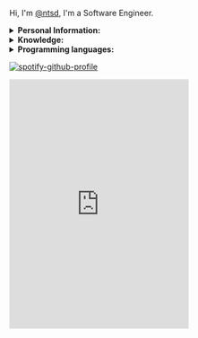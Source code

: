 Hi, I'm [@ntsd](https://github.com/ntsd), I'm a Software Engineer.

<details>
<summary>
  <b>Personal Information:</b>
</summary>

**Name:**  Jirawat Boonkumnerd

**Birthdate:** 1 April 1996

**Location:** Bangkok, Thailand.

**Languages:**

- Thai (Native)

- English (Intermediate)

**Website:** <https://ntsd.me>

**Linkedin:** <https://www.linkedin.com/in/ntsd>

</details>

<details>
<summary>
  <b>Knowledge:</b>
</summary>

- Front-end Development (Web, Mobile)

- Back-end Development (API, Database, Security)

- Infrastructure and Cloud Service

- Algorithms and Data Structures

- Image Processing, Machine Learning, Deep Learning

- Software development process

</details>

<details>
<summary>
  <b>Programming languages:</b>
</summary>
  
- **Advanced:** Python, JavaScript/Typescript, Java

- **Intermediate:** Bash/Shell, C#, C++

</details>

[![spotify-github-profile](https://spotify-github-profile.vercel.app/api/view?uid=21upe2xfqu73mfjaknb3ci4iq&cover_image=false)](https://github.com/kittinan/spotify-github-profile)

<iframe 
src="http://localhost:3000/api/view?uid=21upe2xfqu73mfjaknb3ci4iq&cover_image=true&preview_song=true"
width="320" height="445" scrolling="no" allowtransparency="true" allow="encrypted-media" style="border: none; overflow: hidden;"
></iframe>
